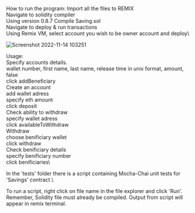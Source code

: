 How to run the program:
Import all the files to REMIX\
Navigate to solidity compiler\
Using version 0.8.7 Compile Saving.sol\
Navigate to deploy & run transactions\
Using Remix VM, select account you wish to be owner account and deploy\

![Screenshot 2022-11-14 103251](https://user-images.githubusercontent.com/101658098/201696014-0c354e51-bb5c-40a1-ab59-e33bcd028484.png)

Usage:\
Specify accounts details.\
  wallet number, first name, last name, release time in unix format, amount, false\
  click addBeneficiary\
Create an account\
  add wallet adress\
  specify eth amount\
  click deposit\
Check ability to withdraw\
  specify wallet adress\
  click availableToWithdraw\
Withdraw\
  choose benificiary wallet\
  click withdraw\
Check benificiary details\
  specify benificiary number\
  click benificiaries\

In the 'tests' folder there is a script containing Mocha-Chai unit tests for 'Savings' contract.\

To run a script, right click on file name in the file explorer and click 'Run'. Remember, Solidity file must already be compiled.
Output from script will appear in remix terminal.
